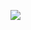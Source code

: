 ![]([https://github.com/Your_Repository_Name/Controlmousewithfingers.gif](https://github.com/BIGFUBUFIX/ControlMouseWithfingers-opencv-project/blob/main/Controlmousewithfingers.gif)https://github.com/BIGFUBUFIX/ControlMouseWithfingers-opencv-project/blob/main/Controlmousewithfingers.gif)
